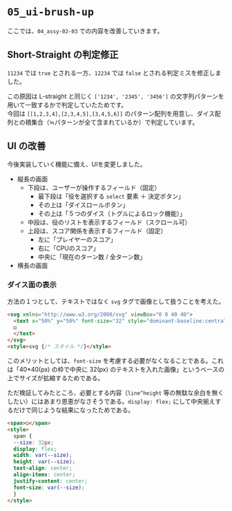 # `05_ui-brush-up`

ここでは、`04_assy-02-03` での内容を改善していきます。

## Short-Straight の判定修正

`11234` では `true` とされる一方、`12234` では `false` とされる判定ミスを修正しました。

この原因は L-straight と同じく `['1234', '2345', '3456']` の文字列パターンを用いて一致するかで判定していたためです。  
今回は `[[1,2,3,4],[2,3,4,5],[3,4,5,6]]` のパターン配列を用意し、ダイス配列との積集合（≒パターンが全て含まれているか）で判定しています。

## UI の改善

今後実装していく機能に備え、UIを変更しました。

- 縦長の画面
  - 下段は、ユーザーが操作するフィールド（固定）
    - 最下段は「役を選択する `select` 要素 ＋ 決定ボタン」
    - その上は「ダイスロールボタン」
    - その上は「５つのダイス（トグルによるロック機能）」
  - 中段は、役のリストを表示するフィールド（スクロール可）
  - 上段は、スコア関係を表示するフィールド（固定）
    - 左に「プレイヤーのスコア」
    - 右に「CPUのスコア」
    - 中央に「現在のターン数 / 全ターン数」
- 横長の画面

### ダイス面の表示

方法の１つとして、テキストではなく `svg` タグで画像として扱うことを考えた。

```html
<svg xmlns="http://www.w3.org/2000/svg" viewBox="0 0 40 40">
  <text x="50%" y="50%" font-size="32" style="dominant-baseline:central;text-anchor:middle;">
  ⚀
  </text>
</svg>
<style>svg {/* スタイル */}</style>
```

このメリットとしては、`font-size` を考慮する必要がなくなることである。これは「40*40(px) の枠で中央に 32(px) のテキストを入れた画像」というベースの上でサイズが拡縮するためである。

ただ検証してみたところ、必要とする内容（`line^height` 等の無駄な余白を無くしたい）にはあまり恩恵がなさそうである。`display: flex;` にして中央揃えするだけで同じような結果になったためである。

```html
<span>⚀</span>
<style>
  span {
  --size: 32px;
  display: flex;
  width: var(--size);
  height: var(--size);
  text-align: center;
  align-items: center;
  justify-content: center;
  font-size: var(--size);
  }
</style>
```

